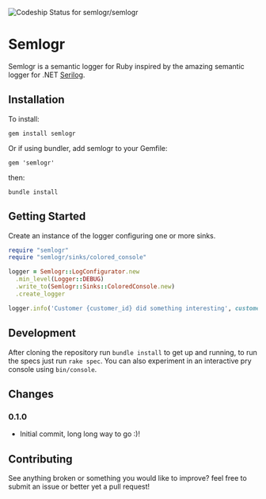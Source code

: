 ![Codeship Status for semlogr/semlogr](https://codeship.com/projects/b5709d40-3693-0134-2dce-36dc468776c7/status?branch=master)

# Semlogr

Semlogr is a semantic logger for Ruby inspired by the amazing semantic logger for .NET [Serilog](http://serilog.net/).

## Installation

To install:

    gem install semlogr

Or if using bundler, add semlogr to your Gemfile:

    gem 'semlogr'

then:

    bundle install

## Getting Started

Create an instance of the logger configuring one or more sinks.

```ruby
require "semlogr"
require "semlogr/sinks/colored_console"

logger = Semlogr::LogConfigurator.new
  .min_level(Logger::DEBUG)
  .write_to(Semlogr::Sinks::ColoredConsole.new)
  .create_logger

logger.info('Customer {customer_id} did something interesting', customer_id: 1234)
```

## Development

After cloning the repository run `bundle install` to get up and running, to run the specs just run `rake spec`. You can also experiment in an interactive pry console using `bin/console`.

## Changes

### 0.1.0

  - Initial commit, long long way to go :)!

## Contributing

See anything broken or something you would like to improve? feel free to submit an issue or better yet a pull request!
